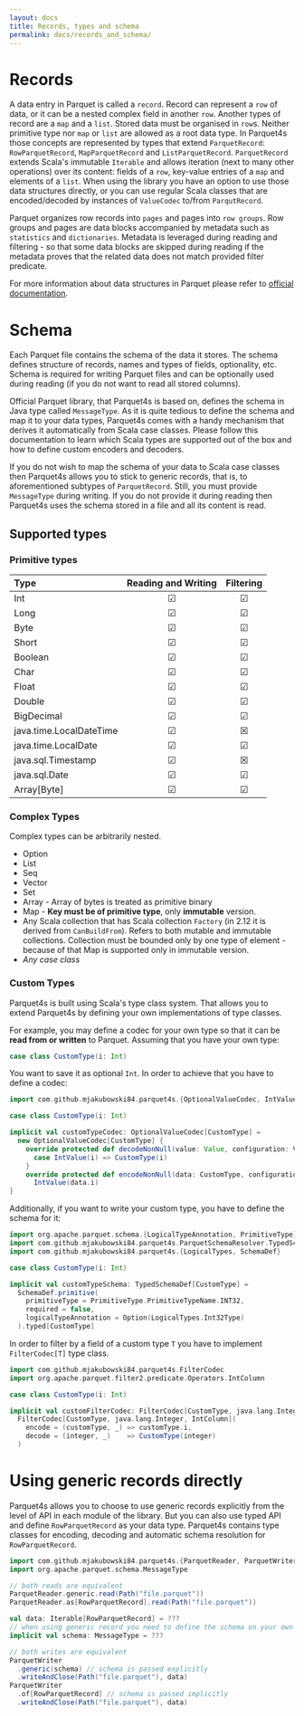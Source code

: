 ```yaml
---
layout: docs
title: Records, types and schema
permalink: docs/records_and_schema/
---
```

# Records

A data entry in Parquet is called a `record`. Record can represent a `row` of data, or it can be a nested complex field in another `row`. Another types of record are a `map` and a `list`. Stored data must be organised in `row`s. Neither primitive type nor `map` or `list` are allowed as a root data type.
In Parquet4s those concepts are represented by types that extend `ParquetRecord`: `RowParquetRecord`, `MapParquetRecord` and `ListParquetRecord`. `ParquetRecord` extends Scala's immutable `Iterable` and allows iteration (next to many other operations) over its content: fields of a `row`, key-value entries of a `map` and elements of a `list`. When using the library you have an option to use those data structures directly, or you can use regular Scala classes that are encoded/decoded by instances of `ValueCodec` to/from `ParqutRecord`.

Parquet organizes row records into `pages` and pages into `row groups`. Row groups and pages are data blocks accompanied by metadata such as `statistics` and `dictionaries`. Metadata is leveraged during reading and filtering - so that some data blocks are skipped during reading if the metadata proves that the related data does not match provided filter predicate.

For more information about data structures in Parquet please refer to [official documentation](https://parquet.apache.org/documentation/latest/).

# Schema

Each Parquet file contains the schema of the data it stores. The schema defines structure of records, names and types of fields, optionality, etc. Schema is required for writing Parquet files and can be optionally used during reading (if you do not want to read all stored columns).

Official Parquet library, that Parquet4s is based on, defines the schema in Java type called `MessageType`. As it is quite tedious to define the schema and map it to your data types, Parquet4s comes with a handy mechanism that derives it automatically from Scala case classes. Please follow this documentation to learn which Scala types are supported out of the box and how to define custom encoders and decoders.

If you do not wish to map the schema of your data to Scala case classes then Parquet4s allows you to stick to generic records, that is, to aforementioned subtypes of `ParquetRecord`. Still, you must provide `MessageType` during writing. If you do not provide it during reading then Parquet4s uses the schema stored in a file and all its content is read. 

## Supported types

### Primitive types

| Type                    | Reading and Writing | Filtering |
|:------------------------|:-------------------:|:---------:|
| Int                     | &#x2611;            | &#x2611;  |
| Long                    | &#x2611;            | &#x2611;  |
| Byte                    | &#x2611;            | &#x2611;  |
| Short                   | &#x2611;            | &#x2611;  |
| Boolean                 | &#x2611;            | &#x2611;  |
| Char                    | &#x2611;            | &#x2611;  |
| Float                   | &#x2611;            | &#x2611;  |
| Double                  | &#x2611;            | &#x2611;  |
| BigDecimal              | &#x2611;            | &#x2611;  |
| java.time.LocalDateTime | &#x2611;            | &#x2612;  |
| java.time.LocalDate     | &#x2611;            | &#x2611;  |
| java.sql.Timestamp      | &#x2611;            | &#x2612;  |
| java.sql.Date           | &#x2611;            | &#x2611;  |
| Array[Byte]             | &#x2611;            | &#x2611;  |

### Complex Types

Complex types can be arbitrarily nested.

- Option
- List
- Seq
- Vector
- Set
- Array - Array of bytes is treated as primitive binary
- Map - **Key must be of primitive type**, only **immutable** version.
- Any Scala collection that has Scala collection `Factory` (in 2.12 it is derived from `CanBuildFrom`). Refers to both mutable and immutable collections. Collection must be bounded only by one type of element - because of that Map is supported only in immutable version.
- *Any case class*

### Custom Types

Parquet4s is built using Scala's type class system. That allows you to extend Parquet4s by defining your own implementations of type classes.

For example, you may define a codec for your own type so that it can be **read from or written** to Parquet. Assuming that you have your own type:

```scala
case class CustomType(i: Int)
```

You want to save it as optional `Int`. In order to achieve that you have to define a codec:

```scala mdoc:compile-only
import com.github.mjakubowski84.parquet4s.{OptionalValueCodec, IntValue, Value, ValueCodecConfiguration}

case class CustomType(i: Int)

implicit val customTypeCodec: OptionalValueCodec[CustomType] = 
  new OptionalValueCodec[CustomType] {
    override protected def decodeNonNull(value: Value, configuration: ValueCodecConfiguration): CustomType = value match {
      case IntValue(i) => CustomType(i)
    }
    override protected def encodeNonNull(data: CustomType, configuration: ValueCodecConfiguration): Value =
      IntValue(data.i)
}
```

Additionally, if you want to write your custom type, you have to define the schema for it:

```scala mdoc:compile-only
import org.apache.parquet.schema.{LogicalTypeAnnotation, PrimitiveType}
import com.github.mjakubowski84.parquet4s.ParquetSchemaResolver.TypedSchemaDef
import com.github.mjakubowski84.parquet4s.{LogicalTypes, SchemaDef}

case class CustomType(i: Int)

implicit val customTypeSchema: TypedSchemaDef[CustomType] =
  SchemaDef.primitive(
    primitiveType = PrimitiveType.PrimitiveTypeName.INT32,
    required = false,
    logicalTypeAnnotation = Option(LogicalTypes.Int32Type)
  ).typed[CustomType]
```

In order to filter by a field of a custom type `T` you have to implement `FilterCodec[T]` type class.

```scala mdoc:compile-only
import com.github.mjakubowski84.parquet4s.FilterCodec
import org.apache.parquet.filter2.predicate.Operators.IntColumn

case class CustomType(i: Int)

implicit val customFilterCodec: FilterCodec[CustomType, java.lang.Integer, IntColumn] =
  FilterCodec[CustomType, java.lang.Integer, IntColumn](
    encode = (customType, _) => customType.i,
    decode = (integer, _)    => CustomType(integer)
  )
```

# Using generic records directly

Parquet4s allows you to choose to use generic records explicitly from the level of API in each module of the library. But you can also use typed API and define `RowParquetRecord` as your data type. Parquet4s contains type classes for encoding, decoding and automatic schema resolution for `RowParquetRecord`.

```scala mdoc:compile-only
import com.github.mjakubowski84.parquet4s.{ParquetReader, ParquetWriter, Path, RowParquetRecord}
import org.apache.parquet.schema.MessageType

// both reads are equivalent
ParquetReader.generic.read(Path("file.parquet"))
ParquetReader.as[RowParquetRecord].read(Path("file.parquet"))

val data: Iterable[RowParquetRecord] = ???
// when using generic record you need to define the schema on your own
implicit val schema: MessageType = ???

// both writes are equivalent
ParquetWriter
  .generic(schema) // schema is passed explicitly
  .writeAndClose(Path("file.parquet"), data)
ParquetWriter
  .of[RowParquetRecord] // schema is passed implicitly
  .writeAndClose(Path("file.parquet"), data)
```